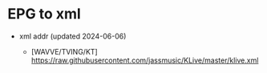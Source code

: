 # EPG to xml

* xml addr (updated 2024-06-06)

  - [WAVVE/TVING/KT]
    https://raw.githubusercontent.com/jassmusic/KLive/master/klive.xml

